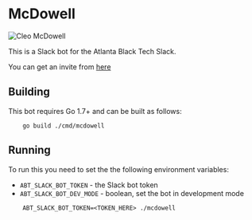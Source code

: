 # McDowell

![Cleo McDowell](http://mcdowells.mortenjonassen.dk/img/staff/cleo1.jpg)

This is a Slack bot for the Atlanta Black Tech Slack.

You can get an invite from [here](https://atlblacktech-slack-invite.herokuapp.com/)

## Building

This bot requires Go 1.7+ and can be built as follows:

```
    go build ./cmd/mcdowell
```

## Running

To run this you need to set the the following environment variables:
- ` ABT_SLACK_BOT_TOKEN ` - the Slack bot token
- ` ABT_SLACK_BOT_DEV_MODE ` - boolean, set the bot in development mode

```
    ABT_SLACK_BOT_TOKEN=<TOKEN_HERE> ./mcdowell
```
